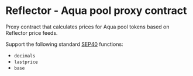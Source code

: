 # Reflector - Aqua pool proxy contract

Proxy contract that calculates prices for Aqua pool tokens based on Reflector price feeds.

Support the following standard [SEP40](https://github.com/stellar/stellar-protocol/blob/master/ecosystem/sep-0040.md)
functions:

- `decimals`
- `lastprice`
- `base`